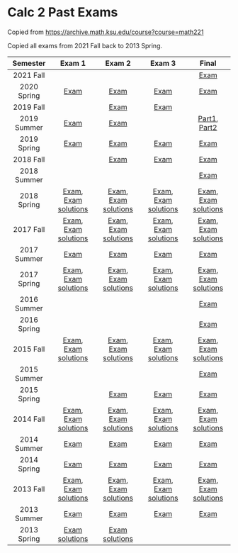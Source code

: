 # Calc 2 Past Exams

Copied from <https://archive.math.ksu.edu/course?course=math221>

Copied all exams from 2021 Fall back to 2013 Spring.


|Semester|Exam 1|Exam 2|Exam 3|Final|
|:---:|:---:|:---:|:---:|:---:|
| 2021 Fall |  |  |  | [Exam](./exams/2021-fall-final.pdf) | 
| 2020 Spring | [Exam](./exams/2020-spring-exam1.pdf) | [Exam](./exams/2020-spring-exam2.pdf) | [Exam](./exams/2020-spring-exam3.pdf) | [Exam](./exams/2020-spring-final.pdf) | 
| 2019 Fall |  | [Exam](./exams/2019-fall-exam2.pdf) | [Exam](./exams/2019-fall-exam3.pdf) |  | 
| 2019 Summer | [Exam](./exams/2019-summer-exam1.pdf) | [Exam](./exams/2019-summer-exam2.pdf) |  | [Part1](./exams/2019-summer-final-part1.pdf), [Part2](./exams/2019-summer-final-part2.pdf) | 
| 2019 Spring | [Exam](./exams/2019-spring-exam1.pdf) | [Exam](./exams/2019-spring-exam2.pdf) | [Exam](./exams/2019-spring-exam3.pdf) | [Exam](./exams/2019-spring-final.pdf) | 
| 2018 Fall |  | [Exam](./exams/2018-fall-exam2.pdf) | [Exam](./exams/2018-fall-exam3.pdf) | [Exam](./exams/2018-fall-final.pdf) | 
| 2018 Summer |  |  |  | [Exam](./exams/2018-summer-final.pdf) | 
| 2018 Spring | [Exam](./exams/2018-spring-exam1.pdf), [Exam solutions](./exams/2018-spring-exam1-sol.pdf) | [Exam](./exams/2018-spring-exam2.pdf), [Exam solutions](./exams/2018-spring-exam2-sol.pdf) | [Exam](./exams/2018-spring-exam3.pdf), [Exam solutions](./exams/2018-spring-exam3-sol.pdf) | [Exam](./exams/2018-spring-final.pdf), [Exam solutions](./exams/2018-spring-final-sol.pdf) | 
| 2017 Fall | [Exam](./exams/2017-fall-exam1.pdf), [Exam solutions](./exams/2017-fall-exam1-sol.pdf) | [Exam](./exams/2017-fall-exam2.pdf), [Exam solutions](./exams/2017-fall-exam2-sol.pdf) | [Exam](./exams/2017-fall-exam3.pdf), [Exam solutions](./exams/2017-fall-exam3-sol.pdf) | [Exam](./exams/2017-fall-final.pdf), [Exam solutions](./exams/2017-fall-final-sol.pdf) | 
| 2017 Summer | [Exam](./exams/2017-summer-exam1.pdf) | [Exam](./exams/2017-summer-exam2.pdf) | [Exam](./exams/2017-summer-exam3.pdf) | [Exam](./exams/2017-summer-final.pdf) | 
| 2017 Spring | [Exam](./exams/2017-spring-exam1.pdf), [Exam solutions](./exams/2017-spring-exam1-sol.pdf) | [Exam](./exams/2017-spring-exam2.pdf), [Exam solutions](./exams/2017-spring-exam2-sol.pdf) | [Exam](./exams/2017-spring-exam3.pdf), [Exam solutions](./exams/2017-spring-exam3-sol.pdf) | [Exam](./exams/2017-spring-final.pdf), [Exam solutions](./exams/2017-spring-final-sol.pdf) | 
| 2016 Summer |  |  |  | [Exam](./exams/2016-summer-final.pdf) | 
| 2016 Spring |  |  |  | [Exam](./exams/2016-spring-final.pdf) | 
| 2015 Fall | [Exam](./exams/2015-fall-exam1.pdf), [Exam solutions](./exams/2015-fall-exam1-sol.pdf) | [Exam](./exams/2015-fall-exam2.pdf), [Exam solutions](./exams/2015-fall-exam2-sol.pdf) | [Exam](./exams/2015-fall-exam3.pdf), [Exam solutions](./exams/2015-fall-exam3-sol.pdf) | [Exam](./exams/2015-fall-final.pdf), [Exam solutions](./exams/2015-fall-final-sol.pdf) | 
| 2015 Summer |  |  |  | [Exam](./exams/2015-summer-final.pdf) | 
| 2015 Spring |  | [Exam](./exams/2015-spring-exam2.pdf) | [Exam](./exams/2015-spring-exam3.pdf) | [Exam](./exams/2015-spring-final.pdf) | 
| 2014 Fall | [Exam](./exams/2014-fall-exam1.pdf), [Exam solutions](./exams/2014-fall-exam1-sol.pdf) | [Exam](./exams/2014-fall-exam2.pdf), [Exam solutions](./exams/2014-fall-exam2-sol.pdf) | [Exam](./exams/2014-fall-exam3.pdf), [Exam solutions](./exams/2014-fall-exam3-sol.pdf) | [Exam](./exams/2014-fall-final.pdf), [Exam solutions](./exams/2014-fall-final-sol.pdf) | 
| 2014 Summer | [Exam](./exams/2014-summer-exam1.pdf) | [Exam](./exams/2014-summer-exam2.pdf) | [Exam](./exams/2014-summer-exam3.pdf) | [Exam](./exams/2014-summer-final.pdf) | 
| 2014 Spring | [Exam](./exams/2014-spring-exam1.pdf) | [Exam](./exams/2014-spring-exam2.pdf) | [Exam](./exams/2014-spring-exam3.pdf) | [Exam](./exams/2014-spring-final.pdf) | 
| 2013 Fall | [Exam](./exams/2013-fall-exam1.pdf), [Exam solutions](./exams/2013-fall-exam1-sol.pdf) | [Exam](./exams/2013-fall-exam2.pdf), [Exam solutions](./exams/2013-fall-exam2-sol.pdf) | [Exam](./exams/2013-fall-exam3.pdf), [Exam solutions](./exams/2013-fall-exam3-sol.pdf) | [Exam](./exams/2013-fall-final.pdf), [Exam solutions](./exams/2013-fall-final-sol.pdf) | 
| 2013 Summer | [Exam](./exams/2013-summer-exam1.pdf) | [Exam](./exams/2013-summer-exam2.pdf) | [Exam](./exams/2013-summer-exam3.pdf) | [Exam](./exams/2013-summer-final.pdf) | 
| 2013 Spring | [Exam solutions](./exams/2013-spring-exam1-sol.pdf) | [Exam solutions](./exams/2013-spring-exam2-sol.pdf) |  |  | 
